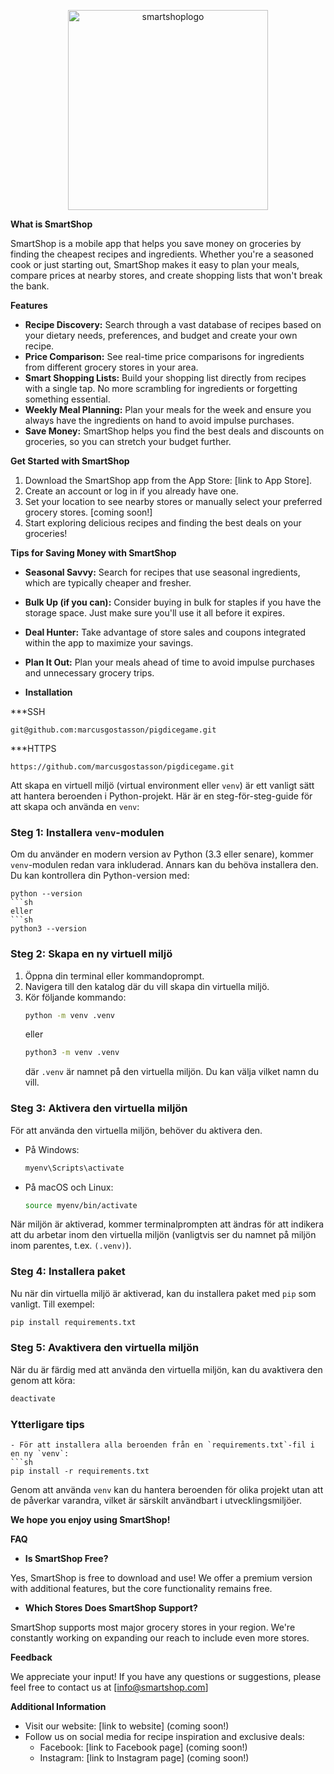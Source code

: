 <p align="center">
    <img width="320" alt="smartshoplogo" src="https://github.com/marcusgostasson/smartshop/assets/143846336/f1097435-1004-411d-8747-279634d3da42">
</p>

**What is SmartShop**

SmartShop is a mobile app that helps you save money on groceries by finding the cheapest recipes and ingredients. Whether you're a seasoned cook or just starting out, SmartShop makes it easy to plan your meals, compare prices at nearby stores, and create shopping lists that won't break the bank.

**Features**

* **Recipe Discovery:** Search through a vast database of recipes based on your dietary needs, preferences, and budget and create your own recipe.
* **Price Comparison:** See real-time price comparisons for ingredients from different grocery stores in your area.
* **Smart Shopping Lists:** Build your shopping list directly from recipes with a single tap. No more scrambling for ingredients or forgetting something essential.
* **Weekly Meal Planning:**  Plan your meals for the week and ensure you always have the ingredients on hand to avoid impulse purchases.
* **Save Money:** SmartShop helps you find the best deals and discounts on groceries, so you can stretch your budget further.


**Get Started with SmartShop**

1. Download the SmartShop app from the App Store: [link to App Store].
2. Create an account or log in if you already have one.
3. Set your location to see nearby stores or manually select your preferred grocery stores. [coming soon!]
4. Start exploring delicious recipes and finding the best deals on your groceries!


**Tips for Saving Money with SmartShop**

* **Seasonal Savvy:**  Search for recipes that use seasonal ingredients, which are typically cheaper and fresher.
* **Bulk Up (if you can):**  Consider buying in bulk for staples if you have the storage space. Just make sure you'll use it all before it expires.
* **Deal Hunter:**  Take advantage of store sales and coupons integrated within the app to maximize your savings.
* **Plan It Out:**  Plan your meals ahead of time to avoid impulse purchases and unnecessary grocery trips.

* **Installation**

***SSH
```
git@github.com:marcusgostasson/pigdicegame.git
```
***HTTPS
```
https://github.com/marcusgostasson/pigdicegame.git
```

Att skapa en virtuell miljö (virtual environment eller `venv`) är ett vanligt sätt att hantera beroenden i Python-projekt. Här är en steg-för-steg-guide för att skapa och använda en `venv`:

### Steg 1: Installera `venv`-modulen
Om du använder en modern version av Python (3.3 eller senare), kommer `venv`-modulen redan vara inkluderad. Annars kan du behöva installera den. Du kan kontrollera din Python-version med:
```
python --version
```sh
eller
```sh
python3 --version
```

### Steg 2: Skapa en ny virtuell miljö
1. Öppna din terminal eller kommandoprompt.
2. Navigera till den katalog där du vill skapa din virtuella miljö.
3. Kör följande kommando:
   ```sh
   python -m venv .venv
   ```
   eller
   ```sh
   python3 -m venv .venv
   ```
   där `.venv` är namnet på den virtuella miljön. Du kan välja vilket namn du vill.

### Steg 3: Aktivera den virtuella miljön
För att använda den virtuella miljön, behöver du aktivera den.

- På Windows:
  ```sh
  myenv\Scripts\activate
  ```

- På macOS och Linux:
  ```sh
  source myenv/bin/activate
  ```

När miljön är aktiverad, kommer terminalprompten att ändras för att indikera att du arbetar inom den virtuella miljön (vanligtvis ser du namnet på miljön inom parentes, t.ex. `(.venv)`).

### Steg 4: Installera paket
Nu när din virtuella miljö är aktiverad, kan du installera paket med `pip` som vanligt. Till exempel:
```sh
pip install requirements.txt
```

### Steg 5: Avaktivera den virtuella miljön
När du är färdig med att använda den virtuella miljön, kan du avaktivera den genom att köra:
```sh
deactivate
```

### Ytterligare tips
  ```
- För att installera alla beroenden från en `requirements.txt`-fil i en ny `venv`:
  ```sh
  pip install -r requirements.txt
  ```

Genom att använda `venv` kan du hantera beroenden för olika projekt utan att de påverkar varandra, vilket är särskilt användbart i utvecklingsmiljöer.

**We hope you enjoy using SmartShop!**

**FAQ**

* **Is SmartShop Free?**

Yes, SmartShop is free to download and use!  We offer a premium version with additional features, but the core functionality remains free.

* **Which Stores Does SmartShop Support?**

SmartShop supports most major grocery stores in your region. We're constantly working on expanding our reach to include even more stores.

**Feedback**

We appreciate your input! If you have any questions or suggestions, please feel free to contact us at [info@smartshop.com]


**Additional Information**

* Visit our website: [link to website] (coming soon!)
* Follow us on social media for recipe inspiration and exclusive deals:
    * Facebook: [link to Facebook page] (coming soon!)
    * Instagram: [link to Instagram page] (coming soon!)
